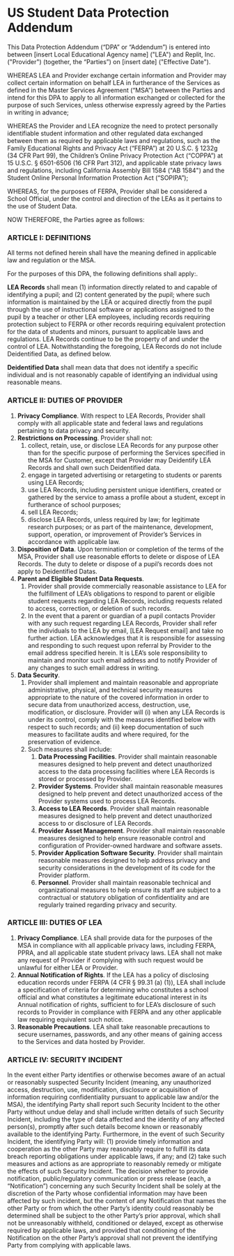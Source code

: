 # US Student Data Protection Addendum

This Data Protection Addendum (“DPA” or “Addendum”) is entered into between [insert Local Educational Agency name] ("LEA") and Replit, Inc. ("Provider") (together, the “Parties”) on [insert date] ("Effective Date").

WHEREAS LEA and Provider exchange certain information and Provider may collect certain information on behalf LEA in furtherance of the Services as defined in the Master Services Agreement (“MSA”) between the Parties and intend for this DPA to apply to all information exchanged or collected for the purpose of such Services, unless otherwise expressly agreed by the Parties in writing in advance;

WHEREAS the Provider and LEA recognize the need to protect personally identifiable student information and other regulated data exchanged between them as required by applicable laws and regulations, such as the Family Educational Rights and Privacy Act (“FERPA”) at 20 U.S.C. § 1232g (34 CFR Part 99), the Children’s Online Privacy Protection Act (“COPPA”) at 15 U.S.C. § 6501-6506 (16 CFR Part 312), and applicable state privacy laws and regulations, including California Assembly Bill 1584 ("AB 1584") and the Student Online Personal Information Protection Act (“SOPIPA”);

WHEREAS, for the purposes of FERPA, Provider shall be considered a School Official, under the control and direction of the LEAs as it pertains to the use of Student Data.

NOW THEREFORE, the Parties agree as follows:

### ARTICLE I: DEFINITIONS

All terms not defined herein shall have the meaning defined in applicable law and regulation or the MSA.

For the purposes of this DPA, the following definitions shall apply:. 

**LEA Records** shall mean (1) information directly related to and capable of identifying a pupil; and (2) content generated by the pupil; where such information is maintained by the LEA or acquired directly from the pupil through the use of instructional software or applications assigned to the pupil by a teacher or other LEA employees, including records requiring protection subject to FERPA or  other records requiring equivalent protection for the data of students and minors, pursuant to applicable laws and regulations. LEA Records continue to be the property of and under the control of LEA. Notwithstanding the foregoing, LEA Records do not include Deidentified Data, as defined below.

**Deidentified Data** shall mean data that does not identify a specific individual and is not reasonably capable of identifying an individual using reasonable means. 


### ARTICLE II: DUTIES OF PROVIDER

1. **Privacy Compliance**. With respect to LEA Records, Provider shall comply with all applicable state and federal laws and regulations pertaining to data privacy and security.
1. **Restrictions on Processing**. Provider shall not: 
    1. collect, retain, use, or disclose LEA Records for any purpose other than for the specific purpose of performing the Services specified in the MSA for Customer, except that Provider may Deidentify LEA Records and shall own such Deidentified data.  
    1. engage in targeted advertising or retargeting to students or parents using LEA Records;
    1. use LEA Records, including persistent unique identifiers, created or gathered by the service to amass a profile about a student, except in furtherance of school purposes; 
    1. sell LEA Records;
    1. disclose LEA Records, unless required by law; for legitimate research purposes; or as part of the maintenance, development, support, operation, or improvement of Provider’s Services in accordance with applicable law.
1. **Disposition of Data**. Upon termination or completion of the terms of the MSA, Provider shall use reasonable efforts to delete or dispose of LEA Records. The duty to delete or dispose of a pupil’s records does not apply to Deidentified Datas.
1. **Parent and Eligible Student Data Requests**. 
    1. Provider shall provide commercially reasonable assistance to LEA for the fulfillment of LEA’s obligations to respond to parent or eligible student requests regarding LEA Records, including requests related to access, correction, or deletion of such records. 
    1. In the event that a parent or guardian of a pupil contacts Provider with any such request regarding LEA Records, Provider shall refer the individuals to the LEA by email, [LEA Request email]  and take no further action. LEA acknowledges that it is responsible for assessing and responding to such request upon referral by Provider to the email address specified herein. It is LEA’s sole responsibility to maintain and monitor such email address and to notify Provider of any changes to such email address in writing. 
1. **Data Security**.
    1. Provider shall implement and maintain reasonable and appropriate administrative, physical, and technical security measures appropriate to the nature of the covered information in order to secure data from unauthorized access, destruction, use, modification, or disclosure. Provider will (i) when any LEA Records is under its control, comply with the measures identified below with respect to such records; and (ii) keep documentation of such measures to facilitate audits and where required, for the preservation of evidence.
    1. Such measures shall include: 
        1. **Data Processing Facilities**. Provider shall maintain reasonable measures designed to help prevent and detect unauthorized access to the data processing facilities where LEA Records is stored or processed by Provider.
        1. **Provider Systems**. Provider shall maintain reasonable measures designed to help prevent and detect unauthorized access of the Provider systems used to process LEA Records.
        1. **Access to LEA Records**. Provider shall maintain reasonable measures designed to help prevent and detect unauthorized access to or disclosure of LEA Records.
        1. **Provider Asset Management**. Provider shall maintain reasonable measures designed to help ensure reasonable control and configuration of Provider-owned hardware and software assets.
        1. **Provider Application Software Security**. Provider shall maintain reasonable measures designed to help address privacy and security considerations in the development of its code for the Provider platform.
        1. **Personnel**. Provider shall maintain reasonable technical and organizational measures to help ensure its staff are subject to a contractual or statutory obligation of confidentiality and are regularly trained regarding privacy and security.


 ### ARTICLE III: DUTIES OF LEA

1. **Privacy Compliance**. LEA shall provide data for the purposes of the MSA in compliance with all applicable privacy laws, including FERPA, PPRA, and all applicable state student privacy laws. LEA shall not make any request of Provider if complying with such request would be unlawful for either LEA or Provider. 
1. **Annual Notification of Rights**. If the LEA has a policy of disclosing education records under FERPA (4 CFR § 99.31 (a) (1)), LEA shall include a specification of criteria for determining who constitutes a school official and what constitutes a legitimate educational interest in its Annual notification of rights, sufficient to for LEA’s disclosure of such records to Provider in compliance with FERPA and any other applicable law requiring equivalent such notice.
1. **Reasonable Precautions**. LEA shall take reasonable precautions to secure usernames, passwords, and any other means of gaining access to the Services and data hosted by Provider.


### ARTICLE IV: SECURITY INCIDENT

In the event either Party identifies or otherwise becomes aware of an actual or reasonably suspected Security Incident (meaning, any unauthorized access, destruction, use, modification, disclosure or acquisition of information requiring confidentiality pursuant to applicable law and/or the MSA), the identifying Party shall report such Security Incident to the other Party without undue delay and shall include written details of such Security Incident, including the type of data affected and the identity of any affected person(s), promptly after such details become known or reasonably available to the identifying Party. Furthermore, in the event of such Security Incident, the identifying Party will: (1) provide timely information and cooperation as the other Party may reasonably require to fulfill its data breach reporting obligations under applicable laws, if any; and (2) take such measures and actions as are appropriate to reasonably remedy or mitigate the effects of such Security Incident. The decision whether to provide notification, public/regulatory communication or press release (each, a “Notification”) concerning any such Security Incident shall be solely at the discretion of the Party whose confidential information may have been affected by such incident, but the content of any Notification that names the other Party or from which the other Party’s identity could reasonably be determined shall be subject to the other Party’s prior approval, which shall not be unreasonably withheld, conditioned or delayed, except as otherwise required by applicable laws, and provided that conditioning of the Notification on the other Party’s approval shall not prevent the identifying Party from complying with applicable laws. 